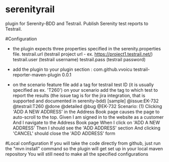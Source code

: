 # serenityrail
plugin for Serenity-BDD and Testrail. Publish Serenity test reports to Testrail.

#Configuration
 * the plugin expects three properties specified in the serenity.properties file.
          testrail.url (testrail project url - ex. https://project1.testrail.net/)
          testrail.user (testrail username)
          testrail.pass (testrail password)
 * add the plugin to your plugin section :
      <plugin>
				<groupId>com.github.vvoicu</groupId>
				<artifactId>testrail-reporter-maven-plugin</artifactId>
				<version>0.0.1</version>
			</plugin>
      
 * on the scenario feature file add a tag for testrail test ID (it is usually specified as ex. 'T260')
      on your scenario add the tag to which test to report the results 
      (the issue tag is for the jira integration, that is supported and documented in serenity-bdd)
      [sample]
      @issue:EK-732 
      @testrail:T260
      @done @detailed @bug @EK-732 
      Scenario: (1) Clicking 'ADD A NEW ADDRESS' in the Address Book page causes the page to auto-scroll to the top.
  	    Given I am signed in to the website as a customer
	      And I navigate to the Address Book page
	      When I click on 'ADD A NEW ADDRESS'
	      Then I should see the 'ADD ADDRESS' section
	      And clicking 'CANCEL' should close the 'ADD ADDRESS' form

#Local configuration
    If you will take the code directly from github, just run the "mvn install" command so the plugin will get set up in your local maven repository
    You will still need to make all the specified configurations 
